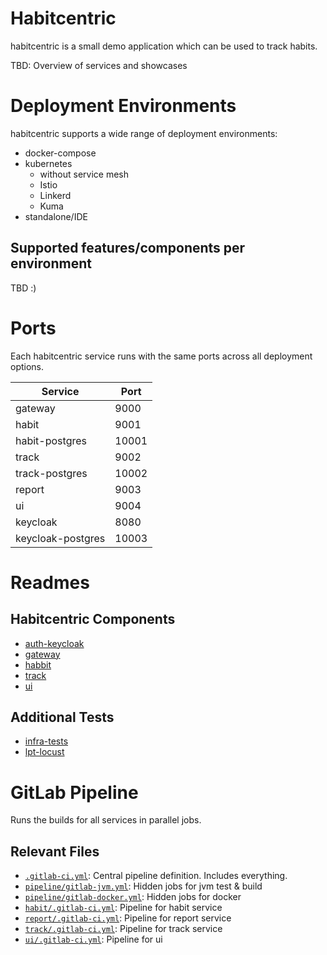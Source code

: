 # Habitcentric

habitcentric is a small demo application which can be used to track habits.

TBD: Overview of services and showcases

# Deployment Environments

habitcentric supports a wide range of deployment environments:

- docker-compose
- kubernetes
    - without service mesh
    - Istio
    - Linkerd
    - Kuma
- standalone/IDE

## Supported features/components per environment

TBD :)

# Ports

Each habitcentric service runs with the same ports across all deployment options.

| Service           | Port  |
|-------------------|-------|
| gateway           | 9000  |
| habit             | 9001  |
| habit-postgres    | 10001 |
| track             | 9002  |
| track-postgres    | 10002 |
| report            | 9003  |
| ui                | 9004  |
| keycloak          | 8080  |
| keycloak-postgres | 10003 |

# Readmes

## Habitcentric Components
- [auth-keycloak](auth-keycloak/README.md)
- [gateway](gateway/README.md)
- [habbit](habit/README.md)
- [track](track/README.md)
- [ui](ui/README.md)

## Additional Tests
- [infra-tests](test/infra/README.md)
- [lpt-locust](test/lpt-locust/README.md)

# GitLab Pipeline

Runs the builds for all services in parallel jobs.

## Relevant Files

- [`.gitlab-ci.yml`](.gitlab-ci.yml): Central pipeline definition. Includes everything.
- [`pipeline/gitlab-jvm.yml`](pipeline/gitlab-jvm.yml): Hidden jobs for jvm test & build
- [`pipeline/gitlab-docker.yml`](pipeline/gitlab-docker.yml): Hidden jobs for docker
- [`habit/.gitlab-ci.yml`](habit/.gitlab-ci.yml): Pipeline for habit service
- [`report/.gitlab-ci.yml`](report/.gitlab-ci.yml): Pipeline for report service
- [`track/.gitlab-ci.yml`](track/.gitlab-ci.yml): Pipeline for track service
- [`ui/.gitlab-ci.yml`](ui/.gitlab-ci.yml): Pipeline for ui
